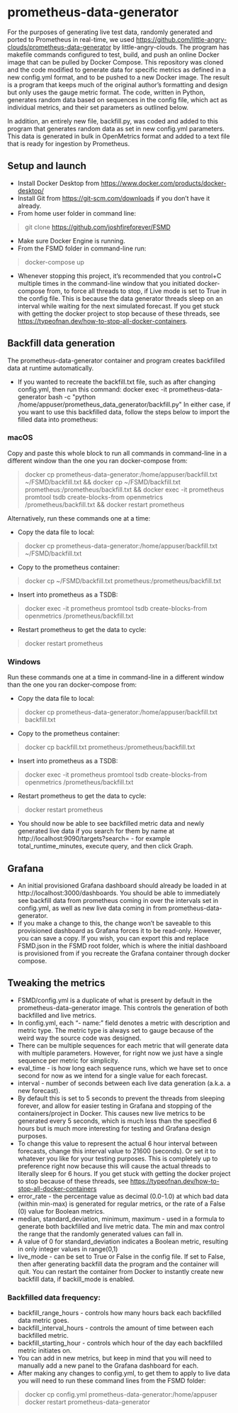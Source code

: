 # prometheus-data-generator

For the purposes of generating live test data, randomly generated and ported to Prometheus in real-time, we used https://github.com/little-angry-clouds/prometheus-data-generator by little-angry-clouds. The program has makefile commands configured to test, build, and push an online Docker image that can be pulled by Docker Compose. This repository was cloned and the code modified to generate data for specific metrics as defined in a new config.yml format, and to be pushed to a new Docker image. The result is a program that keeps much of the original author’s formatting and design but only uses the gauge metric format. The code, written in Python, generates random data based on sequences in the config file, which act as individual metrics, and their set parameters as outlined below.

In addition, an entirely new file, backfill.py, was coded and added to this program that generates random data as set in new config.yml parameters. This data is generated in bulk in OpenMetrics format and added to a text file that is ready for ingestion by Prometheus.

## Setup and launch
- Install Docker Desktop from https://www.docker.com/products/docker-desktop/
- Install Git from https://git-scm.com/downloads if you don’t have it already.
- From home user folder in command line:
> git clone https://github.com/joshfireforever/FSMD
- Make sure Docker Engine is running.
- From the FSMD folder in command-line run:
> docker-compose up

- Whenever stopping this project, it’s recommended that you control+C multiple times in the command-line window that you initiated docker-compose from, to force all threads to stop, if Live mode is set to True in the config file. This is because the data generator threads sleep on an interval while waiting for the next simulated forecast. If you get stuck with getting the docker project to stop because of these threads, see https://typeofnan.dev/how-to-stop-all-docker-containers.

## Backfill data generation 
The prometheus-data-generator container and program creates backfilled data at runtime automatically.
- If you wanted to recreate the backfill.txt file, such as after changing config.yml, then run this command:
docker exec -it prometheus-data-generator bash -c "python /home/appuser/prometheus_data_generator/backfill.py"
In either case, if you want to use this backfilled data, follow the steps below to import the filled data into prometheus:

### macOS
Copy and paste this whole block to run all commands in command-line in a different window than the one you ran docker-compose from:

> docker cp prometheus-data-generator:/home/appuser/backfill.txt ~/FSMD/backfill.txt && docker cp ~/FSMD/backfill.txt prometheus:/prometheus/backfill.txt && docker exec -it prometheus promtool tsdb create-blocks-from openmetrics /prometheus/backfill.txt && docker restart prometheus

Alternatively, run these commands one at a time:

- Copy the data file to local:
> docker cp prometheus-data-generator:/home/appuser/backfill.txt ~/FSMD/backfill.txt
- Copy to the prometheus container:
> docker cp ~/FSMD/backfill.txt prometheus:/prometheus/backfill.txt
- Insert into prometheus as a TSDB:
> docker exec -it prometheus promtool tsdb create-blocks-from openmetrics /prometheus/backfill.txt
- Restart prometheus to get the data to cycle:
> docker restart prometheus

### Windows
Run these commands one at a time in command-line in a different window than the one you ran docker-compose from:

- Copy the data file to local:
> docker cp prometheus-data-generator:/home/appuser/backfill.txt backfill.txt
- Copy to the prometheus container:
> docker cp backfill.txt prometheus:/prometheus/backfill.txt
- Insert into prometheus as a TSDB:
> docker exec -it prometheus promtool tsdb create-blocks-from openmetrics /prometheus/backfill.txt
- Restart prometheus to get the data to cycle:
> docker restart prometheus

- You should now be able to see backfilled metric data and newly generated live data if you search for them by name at http://localhost:9090/targets?search= - for example total_runtime_minutes, execute query, and then click Graph.

## Grafana
- An initial provisioned Grafana dashboard should already be loaded in at http://localhost:3000/dashboards. You should be able to immediately see backfill data from prometheus coming in over the intervals set in config.yml, as well as new live data coming in from prometheus-data-generator.
- If you make a change to this, the change won’t be saveable to this provisioned dashboard as Grafana forces it to be read-only. However, you can save a copy. If you wish, you can export this and replace FSMD.json in the FSMD root folder, which is where the initial dashboard is provisioned from if you recreate the Grafana container through docker compose.

## Tweaking the metrics

- FSMD/config.yml is a duplicate of what is present by default in the prometheus-data-generator image. This controls the generation of both backfilled and live metrics.
- In config.yml, each “- name:” field denotes a metric with description and metric type. The metric type is always set to gauge because of the weird way the source code was designed.
- There can be multiple sequences for each metric that will generate data with multiple parameters. However, for right now we just have a single sequence per metric for simplicity.
- eval_time -  is how long each sequence runs, which we have set to once second for now as we intend for a single value for each forecast.
- interval - number of seconds between each live data generation (a.k.a. a new forecast).
- By default this is set to 5 seconds to prevent the threads from sleeping forever, and allow for easier testing in Grafana and stopping of the containers/project in Docker. This causes new live metrics to be generated every 5 seconds, which is much less than the specified 6 hours but is much more interesting for testing and Grafana design purposes.
- To change this value to represent the actual 6 hour interval between forecasts, change this interval value to 21600 (seconds). Or set it to whatever you like for your testing purposes. This is completely up to preference right now because this will cause the actual threads to literally sleep for 6 hours. If you get stuck with getting the docker project to stop because of these threads, see https://typeofnan.dev/how-to-stop-all-docker-containers
- error_rate - the percentage value as decimal (0.0-1.0) at which bad data (within min-max) is generated for regular metrics, or the rate of a False (0) value for Boolean metrics.
- median, standard_deviation, minimum, maximum - used in a formula to generate both backfilled and live metric data. The min and max control the range that the randomly generated values can fall in.
- A value of 0 for standard_deviation indicates a Boolean metric, resulting in only integer values in range(0,1)
- live_mode - can be set to True or False in the config file. If set to False, then after generating backfill data the program and the container will quit. You can restart the container from Docker to instantly create new backfill data, if backill_mode is enabled.

### Backfilled data frequency:
- backfill_range_hours - controls how many hours back each backfilled data metric goes.
- backfill_interval_hours - controls the amount of time between each backfilled metric.
- backfill_starting_hour - controls which hour of the day each backfilled metric initiates on.
- You can add in new metrics, but keep in mind that you will need to manually add a new panel to the Grafana dashboard for each.
- After making any changes to config.yml, to get them to apply to live data you will need to run these command lines from the FSMD folder:
> docker cp config.yml prometheus-data-generator:/home/appuser
> docker restart prometheus-data-generator